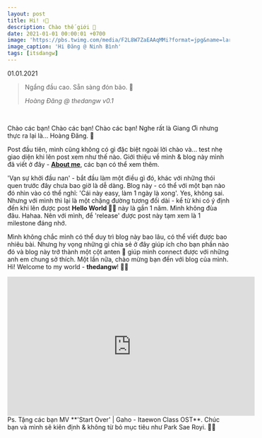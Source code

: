 ```yaml
---
layout: post
title: Hi! ✌🏻
description: Chào thế giới 💫
date: 2021-01-01 00:00:01 +0700
image: 'https://pbs.twimg.com/media/F2L8W7ZaEAAqMMi?format=jpg&name=large'
image_caption: 'Hi Đăng @ Ninh Bình'
tags: [itsdangw]
---
```

01.01.2021

> Ngẩng đầu cao. Sẵn sàng đón bão. 🍃
>
> <cite>Hoàng Đăng @ thedangw v0.1</cite>
<br>

Chào các bạn! Chào các bạn! Chào các bạn! Nghe rất là Giang Ơi nhưng thực ra lại là... Hoàng Đăng. 🤣

Post đầu tiên, mình cũng không có gì đặc biệt ngoài lời chào và... test nhẹ giao diện khi lên post xem như thế nào. Giới thiệu về mình & blog này mình đã viết ở đây - **[About me](/about/)**, các bạn có thể xem thêm.

'Vạn sự khởi đầu nan' - bắt đầu làm một điều gì đó, khác với những thói quen trước đây chưa bao giờ là dễ dàng. Blog này - có thể với một bạn nào đó nhìn vào có thể nghĩ: 'Cái này easy, làm 1 ngày là xong'. Yes, không sai. Nhưng với mình thì lại là một chặng đường tương đối dài - kể từ khi có ý định đến khi lên được post **Hello World ✌🏻** này là gần 1 năm. Mình không đùa đâu. Hahaa. Nên với mình, để 'release' được post này tạm xem là 1 milestone đáng nhớ. 

Mình không chắc mình có thể duy trì blog này bao lâu, có thể viết được bao nhiêu bài. Nhưng hy vọng những gì chia sẻ ở đây giúp ích cho bạn phần nào đó và blog này trở thành một cột anten 🗼 giúp mình connect được với những anh em chung sở thích. Một lần nữa, chào mừng bạn đến với blog của mình. Hi! Welcome to my world - **thedangw**! ✌🏻
<br>

<iframe width="560" height="315" src="https://www.youtube.com/embed/O0StKlRHVeE" title="YouTube video player" frameborder="0" allow="accelerometer; autoplay; clipboard-write; encrypted-media; gyroscope; picture-in-picture; web-share" allowfullscreen></iframe>
<br>
Ps. Tặng các bạn MV **'Start Over' | Gaho - Itaewon Class OST**. Chúc bạn và mình sẽ kiên định & không từ bỏ mục tiêu như Park Sae Royi. 💪🏻


